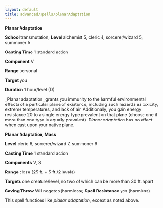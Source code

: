 ```yaml
---
layout: default
title: advanced/spells/planarAdaptation
---
```

 **Planar Adaptation**

**School** transmutation; **Level** alchemist 5, cleric 4, sorcerer/wizard 5, summoner 5

**Casting Time** 1 standard action

**Component** V

**Range** personal

**Target** you

**Duration** 1 hour/level (D)

_Planar adaptation _grants you immunity to the harmful environmental effects of a particular plane of existence, including such hazards as toxicity, extreme temperatures, and lack of air. Additionally, you gain energy resistance 20 to a single energy type prevalent on that plane (choose one if more than one type is equally prevalent). _Planar adaptation_ has no effect when cast upon your native plane.

**Planar Adaptation, Mass**

**Level** cleric 6, sorcerer/wizard 7, summoner 6

**Casting Time** 1 standard action

**Components** V, S

**Range** close (25 ft. + 5 ft./2 levels)

**Targets** one creature/level, no two of which can be more than 30 ft. apart

**Saving Throw** Will negates (harmless); **Spell Resistance** yes (harmless)

This spell functions like _planar adaptation_, except as noted above.

